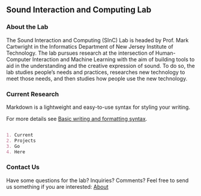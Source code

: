 ## Sound Interaction and Computing Lab

### About the Lab
The Sound Interaction and Computing (SInC) Lab is headed by Prof. Mark Cartwright in the Informatics Department of New Jersey Institute of Technology. The lab pursues research at the intersection of Human-Computer Interaction and Machine Learning with the aim of building tools to aid in the understanding and the creative expression of sound. To do so, the lab studies people’s needs and practices, researches new technology to meet those needs, and then studies how people use the new technology.

### Current Research

Markdown is a lightweight and easy-to-use syntax for styling your writing.

For more details see [Basic writing and formatting syntax](https://docs.github.com/en/github/writing-on-github/getting-started-with-writing-and-formatting-on-github/basic-writing-and-formatting-syntax).

```markdown

1. Current
2. Projects
3. Go
4. Here

```

### Contact Us

Have some questions for the lab? Inquiries? Comments? Feel free to send us something if you are interested: 
[About](about.md)
